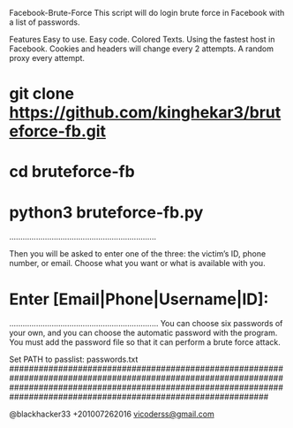 Facebook-Brute-Force
This script will do login brute force in Facebook with a list of passwords.

Features
Easy to use.
Easy code.
Colored Texts.
Using the fastest host in Facebook.
Cookies and headers will change every 2 attempts.
A random proxy every attempt.

#  git clone https://github.com/kinghekar3/bruteforce-fb.git

# cd bruteforce-fb

# python3 bruteforce-fb.py

..................................................................

Then you will be asked to enter one of the three: the victim’s ID, phone number, or email. Choose what you want or what is available with you.

# Enter [Email|Phone|Username|ID]: 


...................................................................
You can choose six passwords of your own, and you can choose the automatic password with the program. You must add the password file so that it can perform a brute force attack.


Set PATH to passlist: passwords.txt
#############################################################################################################################################################################################################################


@blackhacker33
+201007262016
vicoderss@gmail.com

